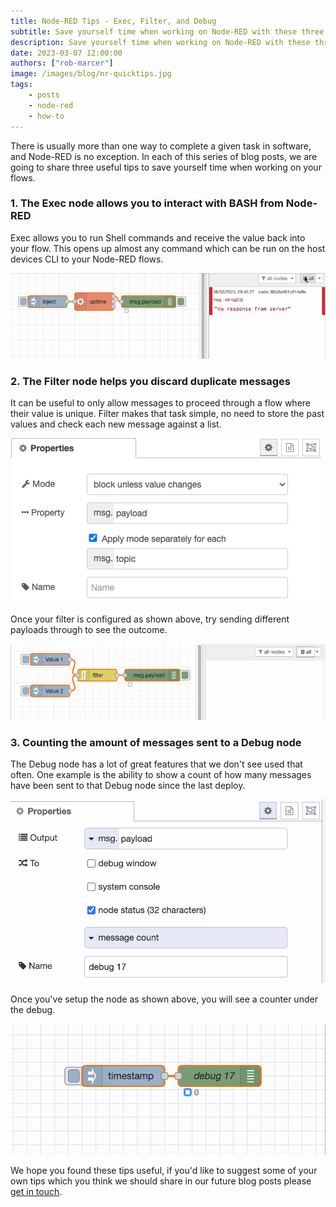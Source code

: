 ```yaml
---
title: Node-RED Tips - Exec, Filter, and Debug
subtitle: Save yourself time when working on Node-RED with these three tips.
description: Save yourself time when working on Node-RED with these three tips.
date: 2023-03-07 12:00:00
authors: ["rob-marcer"]
image: /images/blog/nr-quicktips.jpg
tags:
    - posts 
    - node-red
    - how-to
---
```


There is usually more than one way to complete a given task in software, and Node-RED is no exception. In each of this series of blog posts, we are going to share three useful tips to save yourself time when working on your flows.
<!--more-->

### 1. The Exec node allows you to interact with BASH from Node-RED

Exec allows you to run Shell commands and receive the value back into your flow. This opens up almost any command which can be run on the host devices CLI to your Node-RED flows.

!["Example flow using the Exec node"](./images/exec-example.gif "Example flow using the Exec node")

### 2. The Filter node helps you discard duplicate messages

It can be useful to only allow messages to proceed through a flow where their value is unique. Filter makes that task simple, no need to store the past values and check each new message against a list.

![Configuring the Filter node to only allow unique payloads through](./images/filter-config.png "Configuring the Filter node to only allow unique payloads through")

Once your filter is configured as shown above, try sending different payloads through to see the outcome.

![Demonstration showing the Filter node](./images/filter-example.gif "Demonstration showing the Filter node")

### 3. Counting the amount of messages sent to a Debug node

The Debug node has a lot of great features that we don't see used that often. One example is the ability to show a count of how many messages have been sent to that Debug node since the last deploy.

![Setting up the debug to count messages](./images/setup-counting-debug.png "Setting up the debug to count messages")

Once you've setup the node as shown above, you will see a counter under the debug.

![Each message sent to the debug node is counted](./images/counting-debug.gif "Each message sent to the debug node is counted")

We hope you found these tips useful, if you'd like to suggest some of your own tips which you think we should share in our future blog posts please [get in touch](mailto:contact@flowfuse.com).